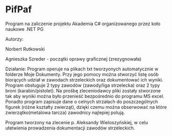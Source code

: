 # PifPaf
Program na zaliczenie projektu Akademia C# organizowanego przez koło naukowe .NET PG

Autorzy:

Norbert Rutkowski 

Agnieszka Szreder - początki oprawy graficznej (zrezygnowała) 

Działanie:
Program operuje na plikach txt tworzyonych automatycznie w folderze Moje Dokumenty. 
Przy jego pomocy można stworzyć listę osób biorących udział w zawodach strzeleckich oraz dokumentować ich wyniki.
Program obsługuje 2 typy zawodów (zawody/liga strzelecka) oraz 2 typy broni (karabin/pistolet).
Na prośbę zleceniodawcy pliki zostały stworzone tak aby wyniki można było przenieść bezpośrednio do programu MS excel.
Ponadto program zapisuje dane o celnych strzałach do poszczególnych figurek (różne kształty zwierząt), dzięki czemu można obserwować na które zwierzątko(metalowa tarcza) zawodnicy najlepiej polują.

Program tworzony na zlecenie p. Aleksandy Wieloszyńskiej, w celu ułatwienia prowadzenia dokumentacji zawodów strzeleckich.
